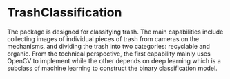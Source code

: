 # TrashClassification
The package is designed for classifying trash. The main capabilities include collecting images of individual pieces of trash from cameras on the mechanisms, and dividing the trash into two categories: recyclable and organic. From the technical perspective, the first capability mainly uses OpenCV to implement while the other depends on deep learning which is a subclass of machine learning to construct the binary classification model.
